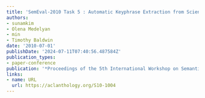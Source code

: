 ```yaml
---
title: 'SemEval-2010 Task 5 : Automatic Keyphrase Extraction from Scientific Articles'
authors:
- sunamkim
- Olena Medelyan
- min
- Timothy Baldwin
date: '2010-07-01'
publishDate: '2024-07-11T07:40:56.487584Z'
publication_types:
- paper-conference
publication: '*Proceedings of the 5th International Workshop on Semantic Evaluation*'
links:
- name: URL
  url: https://aclanthology.org/S10-1004
---
```

